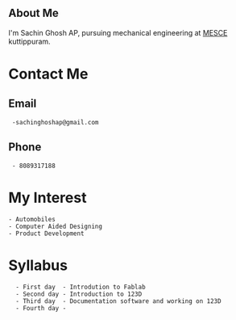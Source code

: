 ## About Me
I'm Sachin Ghosh AP, pursuing mechanical engineering at [MESCE](www.mesce.ac.in/) kuttippuram. 
# Contact Me
   
## Email
     -sachinghoshap@gmail.com
    
       
## Phone 
     - 8089317188
       
# My Interest
    - Automobiles
    - Computer Aided Designing
    - Product Development
  
# Syllabus
      - First day  - Introdution to Fablab
      - Second day - Introduction to 123D
      - Third day  - Documentation software and working on 123D
      - Fourth day -
<body background="191502016.JPG">
  
